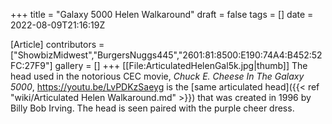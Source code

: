 +++
title = "Galaxy 5000 Helen Walkaround"
draft = false
tags = []
date = 2022-08-09T21:16:19Z

[Article]
contributors = ["ShowbizMidwest","BurgersNuggs445","2601:81:8500:E190:74A4:B452:52FC:27F9"]
gallery = []
+++
[[File:ArticulatedHelenGal5k.jpg|thumb]]
The head used in the notorious CEC movie, _Chuck E. Cheese In The Galaxy 5000_,<ref> https://youtu.be/LvPDKzSaeyg</ref> is the [same articulated head]({{< ref "wiki/Articulated Helen Walkaround.md" >}}) that was created in 1996 by Billy Bob Irving. The head is seen paired with the purple cheer dress.